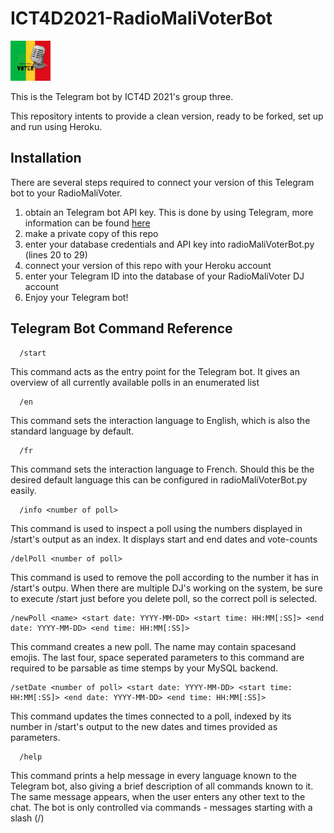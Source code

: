 # ICT4D2021-RadioMaliVoterBot

<img src="logo.jpg" style="width:64px"/>

This is the Telegram bot by ICT4D 2021's group three.

This repository intents to provide a clean version, ready to be forked, set up and run using Heroku.

## Installation
There are several steps required to connect your version of this Telegram bot to your RadioMaliVoter.

1. obtain an Telegram bot API key. This is done by using Telegram, more information can be found [here](https://core.telegram.org/bots)
2. make a private copy of this repo
3. enter your database credentials and API key into radioMaliVoterBot.py (lines 20 to 29)
4. connect your version of this repo with your Heroku account
5. enter your Telegram ID into the database of your RadioMaliVoter DJ account
6. Enjoy your Telegram bot!

## Telegram Bot Command Reference
```
  /start
```
This command acts as the entry point for the Telegram bot. It gives an overview of all currently available polls in an enumerated list

```
  /en
```
This command sets the interaction language to English, which is also the standard language by default.

```
  /fr
```
This command sets the interaction language to French. Should this be the desired default language this can be configured in radioMaliVoterBot.py easily.

```
  /info <number of poll>
```
This command is used to inspect a poll using the numbers displayed in /start's output as an index. It displays start and end dates and vote-counts

```
/delPoll <number of poll>
```
This command is used to remove the poll according to the number it has in /start's outpu. When there are multiple DJ's working on the system, be sure to execute /start just before you delete poll, so the correct poll is selected.

```
/newPoll <name> <start date: YYYY-MM-DD> <start time: HH:MM[:SS]> <end date: YYYY-MM-DD> <end time: HH:MM[:SS]>
```
This command creates a new poll. The name may contain spacesand emojis. The last four, space seperated parameters to this command are required to be parsable as time stemps by your MySQL backend.

```
/setDate <number of poll> <start date: YYYY-MM-DD> <start time: HH:MM[:SS]> <end date: YYYY-MM-DD> <end time: HH:MM[:SS]>
```

This command updates the times connected to a poll, indexed by its number in /start's output to the new dates and times provided as parameters.

```
  /help
```
This command prints a help message in every language known to the Telegram bot, also giving a brief description of all commands known to it. The same message appears, when the user enters any other text to the chat. The bot is only controlled via commands - messages starting with a slash (/)
